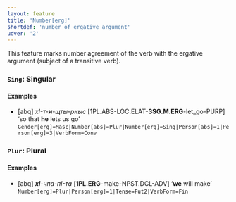 ```yaml
---
layout: feature
title: 'Number[erg]'
shortdef: 'number of ergative argument'
udver: '2'
---
```


This feature marks number agreement of the verb with the ergative argument (subject of a transitive verb).

### <a name="Sing">`Sing`</a>: Singular

#### Examples

* [abq] _хI-т-<b>и</b>-щты-рныс_ [1PL.ABS-LOC.ELAT-<b>3SG.M.ERG</b>-let_go-PURP] ‘so that <b>he</b> lets us go’ `Gender[erg]=Masc|Number[abs]=Plur|Number[erg]=Sing|Person[abs]=1|Person[erg]=3|VerbForm=Conv`

### <a name="Plur">`Plur`</a>: Plural

#### Examples

* [abq] _<b>хI</b>-чпа-пI-та_ [<b>1PL.ERG</b>-make-NPST.DCL-ADV] ‘<b>we</b> will make’ `Number[erg]=Plur|Person[erg]=1|Tense=Fut2|VerbForm=Fin`
<!-- Interlanguage links updated Po 11. listopadu 2024, 20:09:51 CET -->
